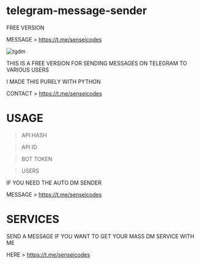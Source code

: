 # telegram-message-sender
FREE VERSION

MESSAGE > https://t.me/senseicodes


![tgdm](https://user-images.githubusercontent.com/125784563/222506441-66afbc04-2b35-4712-93bd-1ee95d7ec008.jpeg)

THIS IS A FREE VERSION FOR SENDING MESSAGES ON TELEGRAM TO VARIOUS USERS

I MADE THIS PURELY WITH PYTHON 

CONTACT > https://t.me/senseicodes


# USAGE 

> API HASH

> API ID

> BOT TOKEN

> USERS

IF YOU NEED THE AUTO DM SENDER

MESSAGE > https://t.me/senseicodes


# SERVICES

SEND A MESSAGE IF YOU WANT TO GET YOUR MASS DM SERVICE WITH ME

HERE > https://t.me/senseicodes
